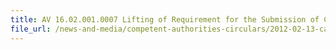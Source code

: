 ```yaml
---
title: AV 16.02.001.0007 Lifting of Requirement for the Submission of Certificate of Contracted Inspection by the Bureau of Standards, Metrology and Inspection (BSMI) for Food Products from Taiwan 
file_url: /news-and-media/competent-authorities-circulars/2012-02-13-ca.pdf
---
```

